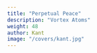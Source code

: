 ```yaml
---
title: "Perpetual Peace" 
description: "Vortex Atoms"
weight: 48
author: Kant
image: "/covers/kant.jpg"
---
```

